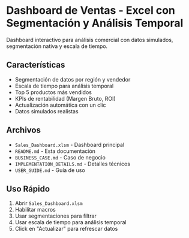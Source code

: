# Dashboard de Ventas - Excel con Segmentación y Análisis Temporal

Dashboard interactivo para análisis comercial con datos simulados, segmentación nativa y escala de tiempo.

## Características
- Segmentación de datos por región y vendedor
- Escala de tiempo para análisis temporal
- Top 5 productos más vendidos
- KPIs de rentabilidad (Margen Bruto, ROI)
- Actualización automática con un clic
- Datos simulados realistas

## Archivos
- `Sales_Dashboard.xlsm` - Dashboard principal
- `README.md` - Esta documentación
- `BUSINESS_CASE.md` - Caso de negocio
- `IMPLEMENTATION_DETAILS.md` - Detalles técnicos
- `USER_GUIDE.md` - Guía de uso

## Uso Rápido
1. Abrir `Sales_Dashboard.xlsm`
2. Habilitar macros
3. Usar segmentaciones para filtrar
4. Usar escala de tiempo para análisis temporal
5. Click en "Actualizar" para refrescar datos

